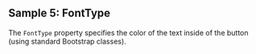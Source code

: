 ## Sample 5: FontType

The `FontType` property specifies the color of the text inside of the button (using standard Bootstrap classes).
